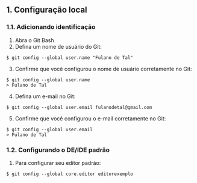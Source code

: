 ## 1. Configuração local

### 1.1. Adicionando identificação
1. Abra o Git Bash
2. Defina um nome de usuário do Git: 
```
$ git config --global user.name "Fulano de Tal"

```
3. Confirme que você configurou o nome de usuário corretamente no Git:
```
$ git config --global user.name
> Fulano de Tal
```

4. Defina um e-mail no Git:

```
$ git config --global user.email fulanodetal@gmail.com

```

5. Confirme que você configurou o e-mail corretamente no Git:

```
$ git config --global user.email
> Fulano de Tal
```

### 1.2. Configurando o DE/IDE padrão
1. Para configurar seu editor padrão:
```
$ git config --global core.editor editorexemplo

```

